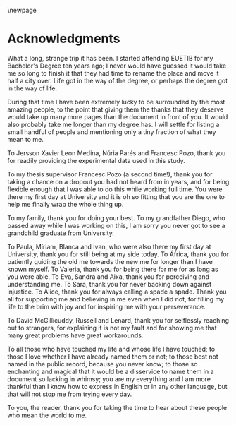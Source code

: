 \newpage
# Acknowledgments
What a long, strange trip it has been. I started attending EUETIB for my Bachelor's Degree ten years ago; I never would have guessed it would take me so long to finish it that they had time to rename the place and move it half a city over. Life got in the way of the degree, or perhaps the degree got in the way of life.

During that time I have been extremely lucky to be surrounded by the most amazing people, to the point that giving them the thanks that they deserve would take up many more pages than the document in front of you. It would also probably take me longer than my degree has. I will settle for listing a small handful of people and mentioning only a tiny fraction of what they mean to me.

To Jersson Xavier Leon Medina, Núria Parés and Francesc Pozo, thank you for readily providing the experimental data used in this study.

To my thesis supervisor Francesc Pozo (a second time!), thank you for taking a chance on a dropout you had not heard from in years, and for being flexible enough that I was able to do this while working full time. You were there my first day at University and it is oh so fitting that you are the one to help me finally wrap the whole thing up.

To my family, thank you for doing your best. To my grandfather Diego, who passed away while I was working on this, I am sorry you never got to see a grandchild graduate from University.

To Paula, Míriam, Blanca and Ivan, who were also there my first day at University, thank you for still being at my side today. To África, thank you for patiently guiding the old me towards the new me for longer than I have known myself. To Valeria, thank you for being there for me for as long as you were able. To Eva, Sandra and Aixa, thank you for perceiving and understanding me. To Sara, thank you for never backing down against injustice. To Alice, thank you for always calling a spade a spade. Thank you all for supporting me and believing in me even when I did not, for filling my life to the brim with joy and for inspiring me with your perseverance.

To David McGillicuddy, Russell and Lenard, thank you for selflessly reaching out to strangers, for explaining it is not my fault and for showing me that many great problems have great workarounds.

To all those who have touched my life and whose life I have touched; to those I love whether I have already named them or not; to those best not named in the public record, because you never know; to those so enchanting and magical that it would be a disservice to name them in a document so lacking in whimsy; you are my everything and I am more thankful than I know how to express in English or in any other language, but that will not stop me from trying every day.

To you, the reader, thank you for taking the time to hear about these people who mean the world to me.
